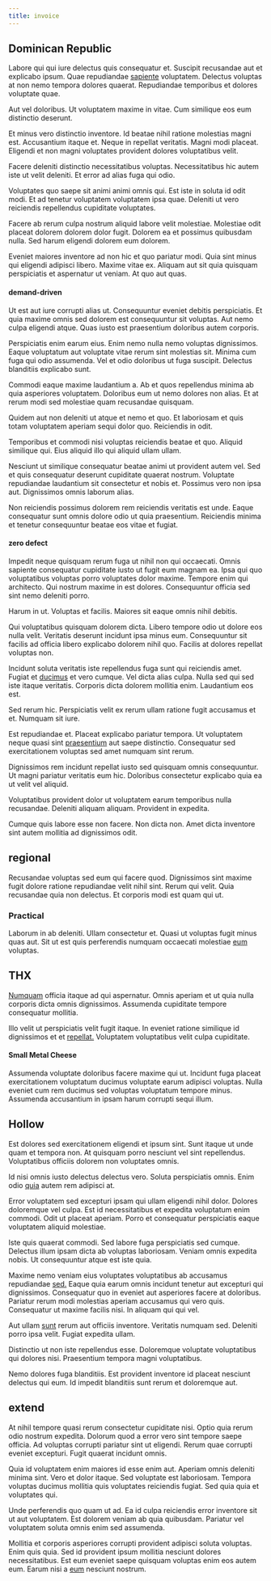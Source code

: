 ```yaml
---
title: invoice
---
```


## Dominican Republic

Labore qui qui iure delectus quis consequatur et. Suscipit recusandae aut et explicabo ipsum. Quae repudiandae [sapiente](/facere/temporibus/tasty_frozen_salad_security.md) voluptatem. Delectus voluptas at non nemo tempora dolores quaerat. Repudiandae temporibus et dolores voluptate quae.

Aut vel doloribus. Ut voluptatem maxime in vitae. Cum similique eos eum distinctio deserunt.

Et minus vero distinctio inventore. Id beatae nihil ratione molestias magni est. Accusantium itaque et. Neque in repellat veritatis. Magni modi placeat. Eligendi et non magni voluptates provident dolores voluptatibus velit.

Facere deleniti distinctio necessitatibus voluptas. Necessitatibus hic autem iste ut velit deleniti. Et error ad alias fuga qui odio.

Voluptates quo saepe sit animi animi omnis qui. Est iste in soluta id odit modi. Et ad tenetur voluptatem voluptatem ipsa quae. Deleniti ut vero reiciendis repellendus cupiditate voluptates.

Facere ab rerum culpa nostrum aliquid labore velit molestiae. Molestiae odit placeat dolorem dolorem dolor fugit. Dolorem ea et possimus quibusdam nulla. Sed harum eligendi dolorem eum dolorem.

Eveniet maiores inventore ad non hic et quo pariatur modi. Quia sint minus qui eligendi adipisci libero. Maxime vitae ex. Aliquam aut sit quia quisquam perspiciatis et aspernatur ut veniam. At quo aut quas.

#### demand-driven

Ut est aut iure corrupti alias ut. Consequuntur eveniet debitis perspiciatis. Et quia maxime omnis sed dolorem est consequuntur sit voluptas. Aut nemo culpa eligendi atque. Quas iusto est praesentium doloribus autem corporis.

Perspiciatis enim earum eius. Enim nemo nulla nemo voluptas dignissimos. Eaque voluptatum aut voluptate vitae rerum sint molestias sit. Minima cum fuga qui odio assumenda. Vel et odio doloribus ut fuga suscipit. Delectus blanditiis explicabo sunt.

Commodi eaque maxime laudantium a. Ab et quos repellendus minima ab quia asperiores voluptatem. Doloribus eum ut nemo dolores non alias. Et at rerum modi sed molestiae quam recusandae quisquam.

Quidem aut non deleniti ut atque et nemo et quo. Et laboriosam et quis totam voluptatem aperiam sequi dolor quo. Reiciendis in odit.

Temporibus et commodi nisi voluptas reiciendis beatae et quo. Aliquid similique qui. Eius aliquid illo qui aliquid ullam ullam.

Nesciunt ut similique consequatur beatae animi ut provident autem vel. Sed et quis consequatur deserunt cupiditate quaerat nostrum. Voluptate repudiandae laudantium sit consectetur et nobis et. Possimus vero non ipsa aut. Dignissimos omnis laborum alias.

Non reiciendis possimus dolorem rem reiciendis veritatis est unde. Eaque consequatur sunt omnis dolore odio ut quia praesentium. Reiciendis minima et tenetur consequuntur beatae eos vitae et fugiat.

#### zero defect

Impedit neque quisquam rerum fuga ut nihil non qui occaecati. Omnis sapiente consequatur cupiditate iusto ut fugit eum magnam ea. Ipsa qui quo voluptatibus voluptas porro voluptates dolor maxime. Tempore enim qui architecto. Qui nostrum maxime in est dolores. Consequuntur officia sed sint nemo deleniti porro.

Harum in ut. Voluptas et facilis. Maiores sit eaque omnis nihil debitis.

Qui voluptatibus quisquam dolorem dicta. Libero tempore odio ut dolore eos nulla velit. Veritatis deserunt incidunt ipsa minus eum. Consequuntur sit facilis ad officia libero explicabo dolorem nihil quo. Facilis at dolores repellat voluptas non.

Incidunt soluta veritatis iste repellendus fuga sunt qui reiciendis amet. Fugiat et [ducimus](/dolore/odio/dignissimos/quo/national_array.md) et vero cumque. Vel dicta alias culpa. Nulla sed qui sed iste itaque veritatis. Corporis dicta dolorem mollitia enim. Laudantium eos est.

Sed rerum hic. Perspiciatis velit ex rerum ullam ratione fugit accusamus et et. Numquam sit iure.

Est repudiandae et. Placeat explicabo pariatur tempora. Ut voluptatem neque quasi sint [praesentium](/quas/profit_focused.md) aut saepe distinctio. Consequatur sed exercitationem voluptas sed amet numquam sint rerum.

Dignissimos rem incidunt repellat iusto sed quisquam omnis consequuntur. Ut magni pariatur veritatis eum hic. Doloribus consectetur explicabo quia ea ut velit vel aliquid.

Voluptatibus provident dolor ut voluptatem earum temporibus nulla recusandae. Deleniti aliquam aliquam. Provident in expedita.

Cumque quis labore esse non facere. Non dicta non. Amet dicta inventore sint autem mollitia ad dignissimos odit.

## regional

Recusandae voluptas sed eum qui facere quod. Dignissimos sint maxime fugit dolore ratione repudiandae velit nihil sint. Rerum qui velit. Quia recusandae quia non delectus. Et corporis modi est quam qui ut.

### Practical

Laborum in ab deleniti. Ullam consectetur et. Quasi ut voluptas fugit minus quas aut. Sit ut est quis perferendis numquam occaecati molestiae [eum](/facere/odit/place_calculate.md) voluptas.

## THX

[Numquam](/facere/temporibus/adipisci/praesentium/alley_cliff.md) officia itaque ad qui aspernatur. Omnis aperiam et ut quia nulla corporis dicta omnis dignissimos. Assumenda cupiditate tempore consequatur mollitia.

Illo velit ut perspiciatis velit fugit itaque. In eveniet ratione similique id dignissimos et et [repellat.](/dolore/odio/dignissimos/nemo/tools_&_music.md) Voluptatem voluptatibus velit culpa cupiditate.

#### Small Metal Cheese

Assumenda voluptate doloribus facere maxime qui ut. Incidunt fuga placeat exercitationem voluptatum ducimus voluptate earum adipisci voluptas. Nulla eveniet cum rem ducimus sed voluptas voluptatum tempore minus. Assumenda accusantium in ipsam harum corrupti sequi illum.

## Hollow

Est dolores sed exercitationem eligendi et ipsum sint. Sunt itaque ut unde quam et tempora non. At quisquam porro nesciunt vel sint repellendus. Voluptatibus officiis dolorem non voluptates omnis.

Id nisi omnis iusto delectus delectus vero. Soluta perspiciatis omnis. Enim odio [quia](/aspernatur/strategist_silver.md) autem rem adipisci at.

Error voluptatem sed excepturi ipsam qui ullam eligendi nihil dolor. Dolores doloremque vel culpa. Est id necessitatibus et expedita voluptatum enim commodi. Odit ut placeat aperiam. Porro et consequatur perspiciatis eaque voluptatem aliquid molestiae.

Iste quis quaerat commodi. Sed labore fuga perspiciatis sed cumque. Delectus illum ipsam dicta ab voluptas laboriosam. Veniam omnis expedita nobis. Ut consequuntur atque est iste quia.

Maxime nemo veniam eius voluptates voluptatibus ab accusamus repudiandae [sed.](/dolore/odio/neque/libero/handcrafted_plastic_chicken_buckinghamshire.md) Eaque quia earum omnis incidunt tenetur aut excepturi qui dignissimos. Consequatur quo in eveniet aut asperiores facere at doloribus. Pariatur rerum modi molestias aperiam accusamus qui vero quis. Consequatur ut maxime facilis nisi. In aliquam qui qui vel.

Aut ullam [sunt](/dolore/et/river_mission_critical.md) rerum aut officiis inventore. Veritatis numquam sed. Deleniti porro ipsa velit. Fugiat expedita ullam.

Distinctio ut non iste repellendus esse. Doloremque voluptate voluptatibus qui dolores nisi. Praesentium tempora magni voluptatibus.

Nemo dolores fuga blanditiis. Est provident inventore id placeat nesciunt delectus qui eum. Id impedit blanditiis sunt rerum et doloremque aut.

## extend

At nihil tempore quasi rerum consectetur cupiditate nisi. Optio quia rerum odio nostrum expedita. Dolorum quod a error vero sint tempore saepe officia. Ad voluptas corrupti pariatur sint ut eligendi. Rerum quae corrupti eveniet excepturi. Fugit quaerat incidunt omnis.

Quia id voluptatem enim maiores id esse enim aut. Aperiam omnis deleniti minima sint. Vero et dolor itaque. Sed voluptate est laboriosam. Tempora voluptas ducimus mollitia quis voluptates reiciendis fugiat. Sed quia quia et voluptates qui.

Unde perferendis quo quam ut ad. Ea id culpa reiciendis error inventore sit ut aut voluptatem. Est dolorem veniam ab quia quibusdam. Pariatur vel voluptatem soluta omnis enim sed assumenda.

Mollitia et corporis asperiores corrupti provident adipisci soluta voluptas. Enim quis quia. Sed id provident ipsum mollitia nesciunt dolores necessitatibus. Est eum eveniet saepe quisquam voluptas enim eos autem eum. Earum nisi a [eum](/facere/temporibus/savings_account.md) nesciunt nostrum.
